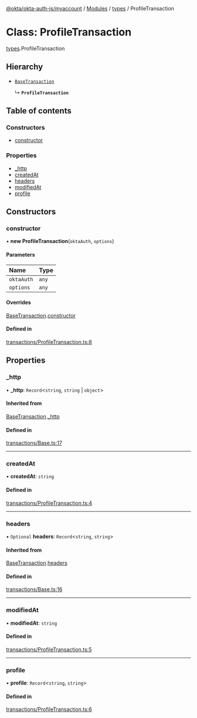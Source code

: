 [@okta/okta-auth-js/myaccount](../README.md) / [Modules](../modules.md) / [types](../modules/types.md) / ProfileTransaction

# Class: ProfileTransaction

[types](../modules/types.md).ProfileTransaction

## Hierarchy

- [`BaseTransaction`](types.BaseTransaction.md)

  ↳ **`ProfileTransaction`**

## Table of contents

### Constructors

- [constructor](types.ProfileTransaction.md#constructor)

### Properties

- [\_http](types.ProfileTransaction.md#_http)
- [createdAt](types.ProfileTransaction.md#createdat)
- [headers](types.ProfileTransaction.md#headers)
- [modifiedAt](types.ProfileTransaction.md#modifiedat)
- [profile](types.ProfileTransaction.md#profile)

## Constructors

### constructor

• **new ProfileTransaction**(`oktaAuth`, `options`)

#### Parameters

| Name | Type |
| :------ | :------ |
| `oktaAuth` | `any` |
| `options` | `any` |

#### Overrides

[BaseTransaction](types.BaseTransaction.md).[constructor](types.BaseTransaction.md#constructor)

#### Defined in

[transactions/ProfileTransaction.ts:8](https://github.com/okta/okta-auth-js/blob/master/lib/myaccount/transactions/ProfileTransaction.ts#L8)

## Properties

### \_http

• **\_http**: `Record`<`string`, `string` \| `object`\>

#### Inherited from

[BaseTransaction](types.BaseTransaction.md).[_http](types.BaseTransaction.md#_http)

#### Defined in

[transactions/Base.ts:17](https://github.com/okta/okta-auth-js/blob/master/lib/myaccount/transactions/Base.ts#L17)

___

### createdAt

• **createdAt**: `string`

#### Defined in

[transactions/ProfileTransaction.ts:4](https://github.com/okta/okta-auth-js/blob/master/lib/myaccount/transactions/ProfileTransaction.ts#L4)

___

### headers

• `Optional` **headers**: `Record`<`string`, `string`\>

#### Inherited from

[BaseTransaction](types.BaseTransaction.md).[headers](types.BaseTransaction.md#headers)

#### Defined in

[transactions/Base.ts:16](https://github.com/okta/okta-auth-js/blob/master/lib/myaccount/transactions/Base.ts#L16)

___

### modifiedAt

• **modifiedAt**: `string`

#### Defined in

[transactions/ProfileTransaction.ts:5](https://github.com/okta/okta-auth-js/blob/master/lib/myaccount/transactions/ProfileTransaction.ts#L5)

___

### profile

• **profile**: `Record`<`string`, `string`\>

#### Defined in

[transactions/ProfileTransaction.ts:6](https://github.com/okta/okta-auth-js/blob/master/lib/myaccount/transactions/ProfileTransaction.ts#L6)
